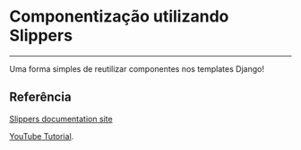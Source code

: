 # Componentização utilizando Slippers
---

Uma forma simples de reutilizar componentes nos templates Django!

## Referência

[Slippers documentation site](https://mitchel.me/slippers/)

[YouTube Tutorial](https://www.youtube.com/watch?v=oC1K8IKK3Vo).